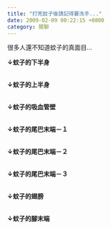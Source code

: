 ```yaml
---
title: "打死蚊子後請記得要洗手..."
date: 2009-02-09 00:22:15 +0800
category: 閒聊
---
```

<p>很多人還不知道蚊子的真面目...</p><p><b>&darr;蚊子的下半身<br /></b></p><p><b><br />&darr;蚊子的上半身<br /></b></p><p><b><br />&darr;蚊子的吸血管壁<br /></b></p><p><b><br />&darr;蚊子的尾巴末端－１<br /></b></p><p><b><br />&darr;蚊子的尾巴末端－２<br /></b></p><p><b><br />&darr;蚊子的尾巴末端－３<br /></b></p><p><b><br />&darr;蚊子的翅膀<br /></b></p><p><b><br />&darr;蚊子的腳末端<br /><br /><br /></b></p>
